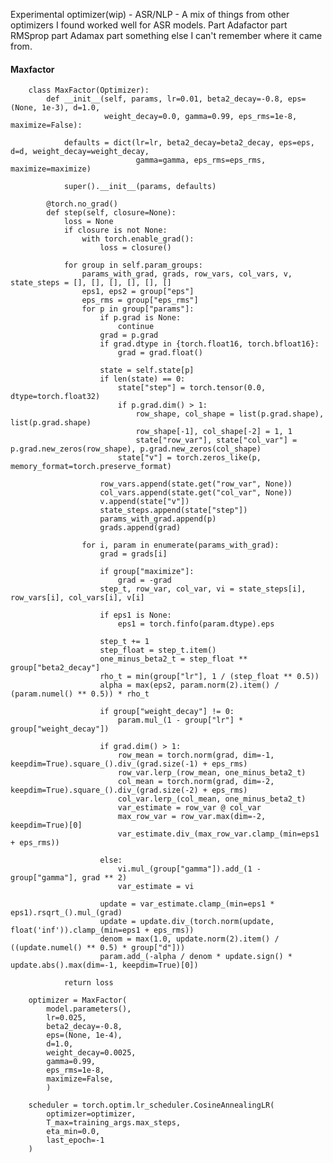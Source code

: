 Experimental optimizer(wip) - ASR/NLP - A mix of things from other optimizers I found worked well for ASR models. Part Adafactor part RMSprop part Adamax part something else I can't remember where it came from.

#### Maxfactor
        
        class MaxFactor(Optimizer):
            def __init__(self, params, lr=0.01, beta2_decay=-0.8, eps=(None, 1e-3), d=1.0, 
                         weight_decay=0.0, gamma=0.99, eps_rms=1e-8, maximize=False):
                
                defaults = dict(lr=lr, beta2_decay=beta2_decay, eps=eps, d=d, weight_decay=weight_decay, 
                                gamma=gamma, eps_rms=eps_rms, maximize=maximize)
        
                super().__init__(params, defaults)
        
            @torch.no_grad()
            def step(self, closure=None):
                loss = None
                if closure is not None:
                    with torch.enable_grad():
                        loss = closure()
        
                for group in self.param_groups:
                    params_with_grad, grads, row_vars, col_vars, v, state_steps = [], [], [], [], [], []
                    eps1, eps2 = group["eps"]
                    eps_rms = group["eps_rms"]
                    for p in group["params"]:
                        if p.grad is None:
                            continue
                        grad = p.grad
                        if grad.dtype in {torch.float16, torch.bfloat16}:
                            grad = grad.float()
        
                        state = self.state[p]
                        if len(state) == 0:
                            state["step"] = torch.tensor(0.0, dtype=torch.float32)
                            if p.grad.dim() > 1:
                                row_shape, col_shape = list(p.grad.shape), list(p.grad.shape)
                                row_shape[-1], col_shape[-2] = 1, 1
                                state["row_var"], state["col_var"] = p.grad.new_zeros(row_shape), p.grad.new_zeros(col_shape)
                            state["v"] = torch.zeros_like(p, memory_format=torch.preserve_format)
        
                        row_vars.append(state.get("row_var", None))
                        col_vars.append(state.get("col_var", None))
                        v.append(state["v"])
                        state_steps.append(state["step"])
                        params_with_grad.append(p)
                        grads.append(grad)
        
                    for i, param in enumerate(params_with_grad):
                        grad = grads[i]
        
                        if group["maximize"]:
                            grad = -grad
                        step_t, row_var, col_var, vi = state_steps[i], row_vars[i], col_vars[i], v[i]
        
                        if eps1 is None:
                            eps1 = torch.finfo(param.dtype).eps
                            
                        step_t += 1
                        step_float = step_t.item()
                        one_minus_beta2_t = step_float ** group["beta2_decay"]
                        rho_t = min(group["lr"], 1 / (step_float ** 0.5))
                        alpha = max(eps2, param.norm(2).item() / (param.numel() ** 0.5)) * rho_t
        
                        if group["weight_decay"] != 0:
                            param.mul_(1 - group["lr"] * group["weight_decay"])
        
                        if grad.dim() > 1:
                            row_mean = torch.norm(grad, dim=-1, keepdim=True).square_().div_(grad.size(-1) + eps_rms)
                            row_var.lerp_(row_mean, one_minus_beta2_t)
                            col_mean = torch.norm(grad, dim=-2, keepdim=True).square_().div_(grad.size(-2) + eps_rms)
                            col_var.lerp_(col_mean, one_minus_beta2_t)
                            var_estimate = row_var @ col_var
                            max_row_var = row_var.max(dim=-2, keepdim=True)[0]
                            var_estimate.div_(max_row_var.clamp_(min=eps1 + eps_rms))
        
                        else:
                            vi.mul_(group["gamma"]).add_(1 - group["gamma"], grad ** 2)
                            var_estimate = vi
                        
                        update = var_estimate.clamp_(min=eps1 * eps1).rsqrt_().mul_(grad)
                        update = update.div_(torch.norm(update, float('inf')).clamp_(min=eps1 + eps_rms))
                        denom = max(1.0, update.norm(2).item() / ((update.numel() ** 0.5) * group["d"]))
                        param.add_(-alpha / denom * update.sign() * update.abs().max(dim=-1, keepdim=True)[0])
        
                return loss

        optimizer = MaxFactor(
            model.parameters(), 
            lr=0.025,  
            beta2_decay=-0.8,
            eps=(None, 1e-4),
            d=1.0,
            weight_decay=0.0025,
            gamma=0.99, 
            eps_rms=1e-8,
            maximize=False,
            )
        
        scheduler = torch.optim.lr_scheduler.CosineAnnealingLR(
            optimizer=optimizer,
            T_max=training_args.max_steps,
            eta_min=0.0,
            last_epoch=-1  
        )
